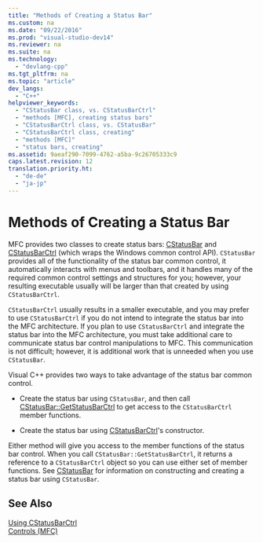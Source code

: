 ```yaml
---
title: "Methods of Creating a Status Bar"
ms.custom: na
ms.date: "09/22/2016"
ms.prod: "visual-studio-dev14"
ms.reviewer: na
ms.suite: na
ms.technology: 
  - "devlang-cpp"
ms.tgt_pltfrm: na
ms.topic: "article"
dev_langs: 
  - "C++"
helpviewer_keywords: 
  - "CStatusBar class, vs. CStatusBarCtrl"
  - "methods [MFC], creating status bars"
  - "CStatusBarCtrl class, vs. CStatusBar"
  - "CStatusBarCtrl class, creating"
  - "methods [MFC]"
  - "status bars, creating"
ms.assetid: 9aeaf290-7099-4762-a5ba-9c26705333c9
caps.latest.revision: 12
translation.priority.ht: 
  - "de-de"
  - "ja-jp"
---
```

# Methods of Creating a Status Bar
MFC provides two classes to create status bars: [CStatusBar](../VS_csharp/cstatusbar-class.md) and [CStatusBarCtrl](../VS_csharp/cstatusbarctrl-class.md) (which wraps the Windows common control API). `CStatusBar` provides all of the functionality of the status bar common control, it automatically interacts with menus and toolbars, and it handles many of the required common control settings and structures for you; however, your resulting executable usually will be larger than that created by using `CStatusBarCtrl`.  
  
 `CStatusBarCtrl` usually results in a smaller executable, and you may prefer to use `CStatusBarCtrl` if you do not intend to integrate the status bar into the MFC architecture. If you plan to use `CStatusBarCtrl` and integrate the status bar into the MFC architecture, you must take additional care to communicate status bar control manipulations to MFC. This communication is not difficult; however, it is additional work that is unneeded when you use `CStatusBar`.  
  
 Visual C++ provides two ways to take advantage of the status bar common control.  
  
-   Create the status bar using `CStatusBar`, and then call [CStatusBar::GetStatusBarCtrl](../Topic/CStatusBar::GetStatusBarCtrl.md) to get access to the `CStatusBarCtrl` member functions.  
  
-   Create the status bar using [CStatusBarCtrl](../VS_csharp/cstatusbarctrl-class.md)'s constructor.  
  
 Either method will give you access to the member functions of the status bar control. When you call `CStatusBar::GetStatusBarCtrl`, it returns a reference to a `CStatusBarCtrl` object so you can use either set of member functions. See [CStatusBar](../VS_csharp/cstatusbar-class.md) for information on constructing and creating a status bar using `CStatusBar`.  
  
## See Also  
 [Using CStatusBarCtrl](../VS_csharp/using-cstatusbarctrl.md)   
 [Controls (MFC)](../VS_csharp/controls--mfc-.md)